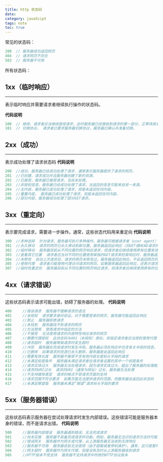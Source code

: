 ```yaml
---
title: http 状态码
date: 
category: javaScipt
tags: note
toc: true
---
```

常见的状态码：
```javascript
200  // 服务器成功返回网页
404  // 请求网页不存在
503  // 服务器不可用
```
所有状态码：
## 1xx（临时响应）
---
表示临时响应并需要请求者继续执行操作的状态码。

**代码说明**
```javascript
100  // 继续，请求者应当继续提成请求，此时服务器已经接收到请求的第一部分，正等待其余部分。
101  // 切换协议， 请求者已要求服务器切换协议，服务器已确认并准备切换。
```
<!--more-->
## 2xx（成功）
---
表示成功处理了请求状态码
**代码说明**
```javascript
200  //成功，服务器已经成功处理了请求，通常表示服务器提供了请求的网页。
201  //已创建，请求成功并且服务器创建了新的资源。
202  //已接受，服务器已接受请求，当尚未处理。
203  //非授权信息，服务器已经成功处理了请求，当返回的信息可能来自另一来源。
204  //无内容，服务器已成功处理了请求，但是未返回任何内容。
205  //重置内容， 服务器已成功处理了请求，但是未返回任何内容。
206  //部分内容，服务器成功处理了部分GET请求。
```


## 3xx（重定向）
---
表示要完成请求，需要进一步操作。通常，这些状态代码用来重定向
**代码说明**
```javascript
300  //多种选择  针对请求，服务器可执行多种操作。服务器可根据请求者（user agent）选择一项操作，或提供操作列表供请求者选择。
301  //永久移动  请求的网页已永久移动到新位置。服务器返回此响应（对GET或HEAD请求的响应）时，会自动将请求者转到新位置。
302  //临时移动  服务器目前从不同位置的网页响应请求，但请求者应继续使用原有位置来进行以后的请求
303  //查看其它位置  请求者应当对不同的位置使用单独的GET请求来检索响应时，服务器返回此代码
304  //未修改  自动上次请求后，请求的网页未修改过。服务器返回此响应，不会返回网页的内容
305  //使用代理  请求者只能使用代理访问请求的网页。如果服务器返回此响应，还表示请求者应使用代理
307  //临时性重定向  服务器目前从不同位置的网页响应请求，但请求者应继续使用原有的位置来进行以后的请求
```
## 4xx（请求错误）
---
这些状态码表示请求可能出错，妨碍了服务器的处理。
**代码说明**
```javascript
400     //错误请求  服务器不理解请求的语法
401     //未授权  请求要求身份验证。对于需要登录的网页，服务器可能返回此响应
403     //禁止  服务器拒绝请求
404     //未找到  服务器找不到请求的网页
405     //方法禁用  禁用请求中指定的方法
406     //不接受  无法使用请求的内容特性响应请求的网页
407     //需要代理授权  此状态码与401（未授权）类似，但指定请求者应当授权使用代理
408     //请求超时  服务器等候请求时发生超时
409     //冲突  服务器在完成请求时发生冲突。服务器必须在响应中包含有关冲突的信息。
410     //已删除  如果请求的资源已永久删除，服务器就会返回此响应
411     //需要有效长度  服务器不接受不含有效内容长度标头字段的请求
412     //未满足前提条件  服务器未满足请求者在请求者设置的其中一个前提条件
413     //请求实体过大  服务器无法处理请求，因为请求实体过大，超出了服务器的处理能力
414     //请求的URI过长  请求的URI（通常为网址）过长，服务器无法处理
415     //不支持媒体类型  请求的格式不受请求页面的支持
416     //请求范围不符合要求  如果页面无法提供请求的范围，则服务器会返回此状态码
417     //未满足期望值  服务器未满足“期望”请求标头字段的要求
```
## 5xx（服务器错误）
---
这些状态码表示服务器在尝试处理请求时发生内部错误。这些错误可能是服务器本身的错误，而不是请求出错。
**代码说明**
```javascript
500     //服务器内部错误  服务器遇到错误，无法完成请求
501     //尚未实施  服务器不具备完成请求的功能。例如，服务器无法识别请求方法时可能会返回此代码
502     //错误网关  服务器作为网关或代理，从上游服务器无法收到无效响应
503     //服务器不可用  服务器目前无法使用（由于超载或者停机维护）。通常，这只是暂时状态
504     //网关超时  服务器作为网关代理，但是没有及时从上游服务器收到请求
505     //HTTP版本不受支持  服务器不支持请求中所用的HTTP协议版本
```
